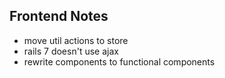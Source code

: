 ## Frontend Notes
- move util actions to store
- rails 7 doesn't use ajax
- rewrite components to functional components
